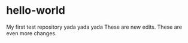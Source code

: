 # hello-world
My first test repository
yada yada yada
These are new edits.
These are even more changes.
